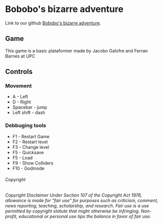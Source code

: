 <h1>Bobobo's bizarre adventure</h1>

<p>Link to our github <a href="https://github.com/sherzock/DevelopmentGame">Bobobo's bizarre adventure</a>.</p>

<h2>Game</h2>

This game is a basic plataformer made by Jacobo Galofre and Ferran Barnes at UPC 

<h2>Controls</h2>

<h3>Movement</h3>

<ul>
  <li>A - Left</li>
  <li>D - Right</li>
  <li>Spacebar - jump</li>
  <li>Left shift - dash</li>
</ul> 

<h3>Debbuging tools</h3>

<ul>
  <li>F1 - Restart Game</li>
  <li>F2 - Restart level</li>
  <li>F3 - Change level </li>
  <li>F5 - Quicksave</li>
  <li>F5 - Load</li>
  <li>F9 - Show Colliders</li>
  <li>F10 - Godmode</li>
</ul> 



<h6>Copyright</h6>
<em><h6>Copyright Disclaimer Under Section 107 of the Copyright Act 1976, allowance is made for "fair use" for purposes such as criticism, comment, news reporting, teaching, scholarship, and research. Fair use is a use permitted by copyright statute that might otherwise be infringing. Non-profit, educational or personal use tips the balance in favor of fair use.</h6></em>
